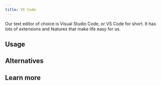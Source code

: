 ```yaml
---
title: VS Code
---
```


Our text editor of choice is Visual Studio Code, or VS Code for short.
It has lots of extensions and features that make life easy for us.

## Usage

## Alternatives

## Learn more
